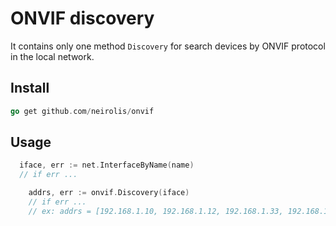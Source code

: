 # ONVIF discovery

It contains only one method `Discovery` for search devices by ONVIF protocol in the local network. 

## Install

```go
go get github.com/neirolis/onvif
```


## Usage

```go
  iface, err := net.InterfaceByName(name)
  // if err ...

	addrs, err := onvif.Discovery(iface)
	// if err ...
	// ex: addrs = [192.168.1.10, 192.168.1.12, 192.168.1.33, 192.168.1.123, ...] 
```
